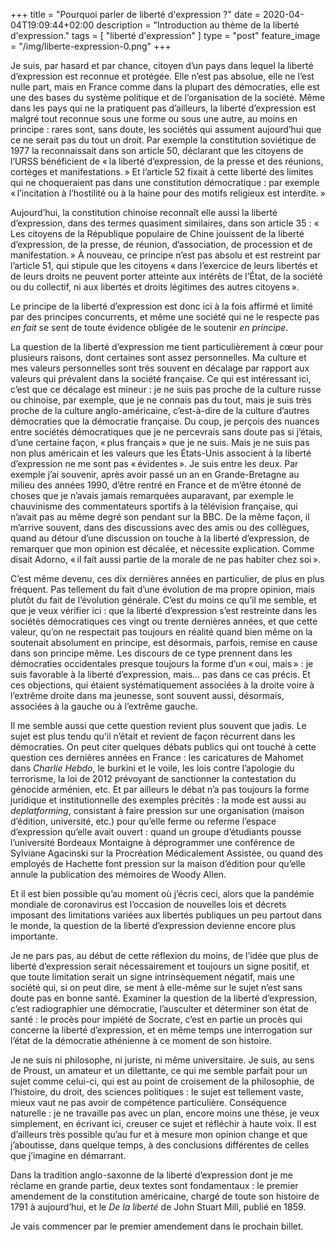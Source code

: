 +++
title = "Pourquoi parler de liberté d'expression ?"
date = 2020-04-04T19:09:44+02:00
description = "Introduction au thème de la liberté d'expression."
tags = [ "liberté d'expression" ]
type = "post"
feature_image = "/img/liberte-expression-0.png"
+++

Je suis, par hasard et par chance, citoyen d’un pays dans lequel la liberté d’expression est reconnue et protégée. Elle n’est pas absolue, elle ne l’est nulle part, mais en France comme dans la plupart des démocraties, elle est une des bases du système politique et de l’organisation de la société. Même dans les pays qui ne la pratiquent pas d’ailleurs, la liberté d’expression est malgré tout reconnue sous une forme ou sous une autre, au moins en principe : rares sont, sans doute, les sociétés qui assument aujourd’hui que ce ne serait pas du tout un droit. Par exemple la constitution soviétique de 1977 la reconnaissait dans son article 50, déclarant que les citoyens de l’URSS bénéficient de « la liberté d’expression, de la presse et des réunions, cortèges et manifestations. » Et l’article 52 fixait à cette liberté des limites qui ne choqueraient pas dans une constitution démocratique : par exemple « l’incitation à l’hostilité ou à la haine pour des motifs religieux est interdite. »

Aujourd’hui, la constitution chinoise reconnaît elle aussi la liberté d’expression, dans des termes quasiment similaires, dans son article 35 : « Les citoyens de la République populaire de Chine jouissent de la liberté d’expression, de la presse, de réunion, d’association, de procession et de manifestation. » À nouveau, ce principe n’est pas absolu et est restreint par l’article 51, qui stipule que les citoyens « dans l’exercice de leurs libertés et de leurs droits ne peuvent porter atteinte aux intérêts de l’État, de la société ou du collectif, ni aux libertés et droits légitimes des autres citoyens ».

Le principe de la liberté d’expression est donc ici à la fois affirmé et limité par des principes concurrents, et même une société qui ne le respecte pas _en fait_ se sent de toute évidence obligée de le soutenir _en principe_.

La question de la liberté d’expression me tient particulièrement à cœur pour plusieurs raisons, dont certaines sont assez personnelles. Ma culture et mes valeurs personnelles sont très souvent en décalage par rapport aux valeurs qui prévalent dans la société française. Ce qui est intéressant ici, c’est que ce décalage est mineur : je ne suis pas proche de la culture russe ou chinoise, par exemple, que je ne connais pas du tout, mais je suis très proche de la culture anglo-américaine, c’est-à-dire de la culture d’autres démocraties que la démocratie française. Du coup, je perçois des nuances entre sociétés démocratiques que je ne percevrais sans doute pas si j’étais, d’une certaine façon, « plus français » que je ne suis. Mais je ne suis pas non plus américain et les valeurs que les États-Unis associent à la liberté d’expression ne me sont pas « évidentes ». Je suis entre les deux. Par exemple j’ai souvenir, après avoir passé un an en Grande-Bretagne au milieu des années 1990, d’être rentré en France et de m’être étonné de choses que je n’avais jamais remarquées auparavant, par exemple le chauvinisme des commentateurs sportifs à la télévision française, qui n’avait pas au même degré son pendant sur la BBC. De la même façon, il m’arrive souvent, dans des discussions avec des amis ou des collègues, quand au détour d’une discussion on touche à la liberté d’expression, de remarquer que mon opinion est décalée, et nécessite explication. Comme disait Adorno, « il fait aussi partie de la morale de ne pas habiter chez soi ».

C’est même devenu, ces dix dernières années en particulier, de plus en plus fréquent. Pas tellement du fait d’une évolution de ma propre opinion, mais plutôt du fait de l’évolution générale. C’est du moins ce qu’il me semble, et que je veux vérifier ici : que la liberté d’expression s’est restreinte dans les sociétés démocratiques ces vingt ou trente dernières années, et que cette valeur, qu’on ne respectait pas toujours en réalité quand bien même on la soutenait absolument en principe, est désormais, parfois, remise en cause dans son principe même. Les discours de ce type prennent dans les démocraties occidentales presque toujours la forme d’un « oui, mais » : je suis favorable à la liberté d’expression, mais... pas dans ce cas précis. Et ces objections, qui étaient systématiquement associées à la droite voire à l’extrême droite dans ma jeunesse, sont souvent aussi, désormais, associées à la gauche ou à l’extrême gauche.

Il me semble aussi que cette question revient plus souvent que jadis. Le sujet est plus tendu qu’il n’était et revient de façon récurrent dans les démocraties. On peut citer quelques débats publics qui ont touché à cette question ces dernières années en France : les caricatures de Mahomet dans _Charlie Hebdo_, le burkini et le voile, les lois contre l’apologie du terrorisme, la loi de 2012 prévoyant de sanctionner la contestation du génocide arménien, etc. Et par ailleurs le débat n’a pas toujours la forme juridique et institutionnelle des exemples précités : la mode est aussi au _deplatforming_, consistant à faire pression sur une organisation (maison d’édition, université, etc.) pour qu’elle ferme ou referme l’espace d’expression qu’elle avait ouvert : quand un groupe d’étudiants pousse l’université Bordeaux Montaigne à déprogrammer une conférence de Sylviane Agacinski sur la Procréation Médicalement Assistée, ou quand des employés de Hachette font pression sur la maison d’édition pour qu’elle annule la publication des mémoires de Woody Allen.

Et il est bien possible qu’au moment où j’écris ceci, alors que la pandémie mondiale de coronavirus est l’occasion de nouvelles lois et décrets imposant des limitations variées aux libertés publiques un peu partout dans le monde, la question de la liberté d’expression devienne encore plus importante.

Je ne pars pas, au début de cette réflexion du moins, de l’idée que plus de liberté d’expression serait nécessairement et toujours un signe positif, et que toute limitation serait un signe intrinsèquement négatif, mais une société qui, si on peut dire, se ment à elle-même sur le sujet n’est sans doute pas en bonne santé. Examiner la question de la liberté d’expression, c’est radiographier une démocratie, l’ausculter et déterminer son état de santé : le procès pour impiété de Socrate, c’est en partie un procès qui concerne la liberté d’expression, et en même temps une interrogation sur l’état de la démocratie athénienne à ce moment de son histoire.

Je ne suis ni philosophe, ni juriste, ni même universitaire. Je suis, au sens de Proust, un amateur et un dilettante, ce qui me semble parfait pour un sujet comme celui-ci, qui est au point de croisement de la philosophie, de l’histoire, du droit, des sciences politiques : le sujet est tellement vaste, mieux vaut ne pas avoir de compétence particulière. Conséquence naturelle : je ne travaille pas avec un plan, encore moins une thèse, je veux simplement, en écrivant ici, creuser ce sujet et réfléchir à haute voix. Il est d’ailleurs très possible qu’au fur et à mesure mon opinion change et que j’aboutisse, dans quelque temps, à des conclusions différentes de celles que j’imagine en démarrant. 

Dans la tradition anglo-saxonne de la liberté d’expression dont je me réclame en grande partie, deux textes sont fondamentaux : le premier amendement de la constitution américaine, chargé de toute son histoire de 1791 à aujourd’hui, et le _De la liberté_ de John Stuart Mill, publié en 1859.

Je vais commencer par le premier amendement dans le prochain billet.